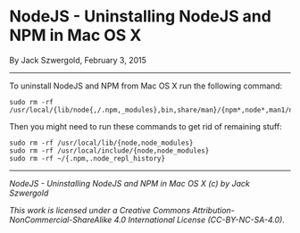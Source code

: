 # NodeJS - Uninstalling NodeJS and NPM in Mac OS X

By Jack Szwergold, February 3, 2015

***

To uninstall NodeJS and NPM from Mac OS X run the following command:

    sudo rm -rf /usr/local/{lib/node{,/.npm,_modules},bin,share/man}/{npm*,node*,man1/node*}

Then you might need to run these commands to get rid of remaining stuff:

    sudo rm -rf /usr/local/lib/{node,node_modules}
    sudo rm -rf /usr/local/include/{node,node_modules}
    sudo rm -rf ~/{.npm,.node_repl_history}

***

*NodeJS - Uninstalling NodeJS and NPM in Mac OS X (c) by Jack Szwergold*

*This work is licensed under a Creative Commons Attribution-NonCommercial-ShareAlike 4.0 International License (CC-BY-NC-SA-4.0).*